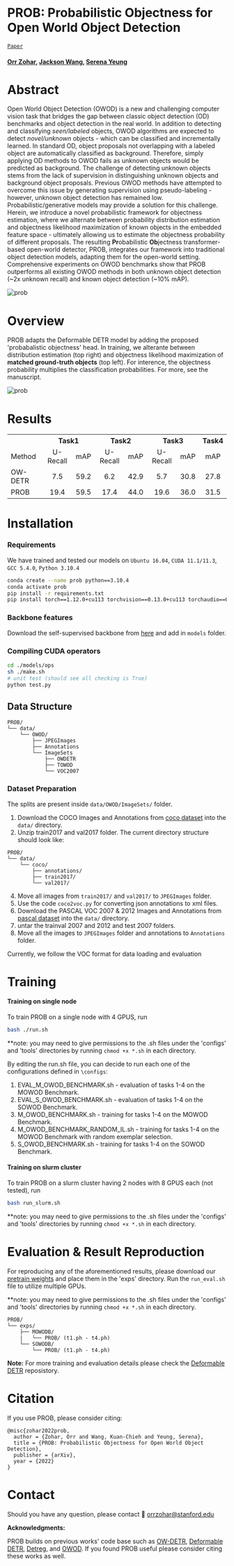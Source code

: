 # PROB: Probabilistic Objectness for Open World Object Detection 

[`Paper`](https://arxiv.org/abs/2212.01424) 

#### [Orr Zohar](https://orrzohar.github.io/), [Jackson Wang](https://wangkua1.github.io/), [Serena Yeung](https://marvl.stanford.edu/people.html)

# Abstract

Open World Object Detection (OWOD) is a new and challenging computer vision task that bridges the gap between classic object detection (OD) benchmarks and object detection in the real world.
In addition to detecting and classifying *seen/labeled* objects, OWOD algorithms are expected to detect *novel/unknown* objects - which can be classified and incrementally learned.
In standard OD, object proposals not overlapping with a labeled object are automatically classified as background. Therefore, simply applying OD methods to OWOD fails as unknown objects would be predicted as background. 
The challenge of detecting unknown objects stems from the lack of supervision in distinguishing unknown objects and background object proposals. Previous OWOD methods have attempted to overcome this issue by generating supervision using pseudo-labeling - however, unknown object detection has remained low.
Probabilistic/generative models may provide a solution for this challenge. 
Herein, we introduce a novel probabilistic framework for objectness estimation, where we alternate between probability distribution estimation and objectness likelihood maximization of known objects in the embedded feature space - ultimately allowing us to estimate the objectness probability of different proposals. 
The resulting **Pr**obabilistic **Ob**jectness transformer-based open-world detector, PROB, integrates our framework into traditional object detection models, adapting them for the open-world setting.
Comprehensive experiments on OWOD benchmarks show that PROB outperforms all existing OWOD methods in both unknown object detection (~2x unknown recall) and known object detection (~10% mAP).

![prob](./docs/overview.png)


# Overview
PROB adapts the Deformable DETR model by adding the proposed 'probabalistic objectness' head. In training, we alterante 
between distribution estimation (top right) and objectness likelihood maximization of **matched ground-truth objects** 
(top left). For interence, the objectness probability multiplies the classification probabilities. For more, see the manuscript.

![prob](./docs/Method.png)

# Results
<table align="center">
    <tr>
        <th> </th>
        <th align="center" colspan=2>Task1</th>
        <th align="center" colspan=2>Task2</th>
        <th align="center" colspan=2>Task3</th>
        <th align="center" colspan=1>Task4</th>
    </tr>
    <tr>
        <td align="left">Method</td>
        <td align="center">U-Recall</td>
        <td align="center">mAP</td>
        <td align="center">U-Recall</td>
        <td align="center">mAP</td>
        <td align="center">U-Recall</td>
        <td align="center">mAP</td>
        <td align="center">mAP</td>
    </tr>
    <tr>
        <td align="left">OW-DETR</td>
        <td align="center">7.5</td>
        <td align="center">59.2</td>
        <td align="center">6.2</td>
        <td align="center">42.9</td>
        <td align="center">5.7</td>
        <td align="center">30.8</td>
        <td align="center">27.8</td>
    </tr>
    <tr>
        <td align="left">PROB</td>
        <td align="center">19.4</td>
        <td align="center">59.5</td>
        <td align="center">17.4</td>
        <td align="center">44.0</td>
        <td align="center">19.6</td>
        <td align="center">36.0</td>
        <td align="center">31.5</td>
    </tr>
</table>


# Installation

### Requirements

We have trained and tested our models on `Ubuntu 16.04`, `CUDA 11.1/11.3`, `GCC 5.4.0`, `Python 3.10.4`

```bash
conda create --name prob python==3.10.4
conda activate prob
pip install -r requirements.txt
pip install torch==1.12.0+cu113 torchvision==0.13.0+cu113 torchaudio==0.12.0 --extra-index-url https://download.pytorch.org/whl/cu113
```

### Backbone features

Download the self-supervised backbone from [here](https://dl.fbaipublicfiles.com/dino/dino_resnet50_pretrain/dino_resnet50_pretrain.pth) and add in `models` folder.

### Compiling CUDA operators
```bash
cd ./models/ops
sh ./make.sh
# unit test (should see all checking is True)
python test.py
```




## Data Structure

```
PROB/
└── data/
    └── OWOD/
        ├── JPEGImages
        ├── Annotations
        └── ImageSets
            ├── OWDETR
            ├── TOWOD
            └── VOC2007
```

### Dataset Preparation

The splits are present inside `data/OWOD/ImageSets/` folder.
1. Download the COCO Images and Annotations from [coco dataset](https://cocodataset.org/#download) into the `data/` directory.
2. Unzip train2017 and val2017 folder. The current directory structure should look like:
```
PROB/
└── data/
    └── coco/
        ├── annotations/
        ├── train2017/
        └── val2017/
```
4. Move all images from `train2017/` and `val2017/` to `JPEGImages` folder.
5. Use the code `coco2voc.py` for converting json annotations to xml files.
6. Download the PASCAL VOC 2007 & 2012 Images and Annotations from [pascal dataset](http://host.robots.ox.ac.uk/pascal/VOC/) into the `data/` directory.
7. untar the trainval 2007 and 2012 and test 2007 folders.
8. Move all the images to `JPEGImages` folder and annotations to `Annotations` folder. 

Currently, we follow the VOC format for data loading and evaluation

# Training

#### Training on single node

To train PROB on a single node with 4 GPUS, run
```bash
bash ./run.sh
```
**note: you may need to give permissions to the .sh files under the 'configs' and 'tools' directories by running `chmod +x *.sh` in each directory.

By editing the run.sh file, you can decide to run each one of the configurations defined in ``\configs``:

1. EVAL_M_OWOD_BENCHMARK.sh - evaluation of tasks 1-4 on the MOWOD Benchmark.
2. EVAL_S_OWOD_BENCHMARK.sh - evaluation of tasks 1-4 on the SOWOD Benchmark. 
3. M_OWOD_BENCHMARK.sh - training for tasks 1-4 on the MOWOD Benchmark.
4. M_OWOD_BENCHMARK_RANDOM_IL.sh - training for tasks 1-4 on the MOWOD Benchmark with random exemplar selection.
5. S_OWOD_BENCHMARK.sh - training for tasks 1-4 on the SOWOD Benchmark.

#### Training on slurm cluster

To train PROB on a slurm cluster having 2 nodes with 8 GPUS each (not tested), run
```bash
bash run_slurm.sh
```
**note: you may need to give permissions to the .sh files under the 'configs' and 'tools' directories by running `chmod +x *.sh` in each directory.


# Evaluation & Result Reproduction

For reproducing any of the aforementioned results, please download our [pretrain weights](https://drive.google.com/uc?id=1TbSbpeWxRp1SGcp660n-35sd8F8xVBSq) and place them in the 
'exps' directory. Run the `run_eval.sh` file to utilize multiple GPUs.

**note: you may need to give permissions to the .sh files under the 'configs' and 'tools' directories by running `chmod +x *.sh` in each directory.


```
PROB/
└── exps/
    ├── MOWODB/
    |   └── PROB/ (t1.ph - t4.ph)
    └── SOWODB/
        └── PROB/ (t1.ph - t4.ph)
```


**Note:**
For more training and evaluation details please check the [Deformable DETR](https://github.com/fundamentalvision/Deformable-DETR) reposistory.




# Citation

If you use PROB, please consider citing:

```
@misc{zohar2022prob,
  author = {Zohar, Orr and Wang, Kuan-Chieh and Yeung, Serena},
  title = {PROB: Probabilistic Objectness for Open World Object Detection},
  publisher = {arXiv},
  year = {2022}
}
```

# Contact

Should you have any question, please contact :e-mail: orrzohar@stanford.edu

**Acknowledgments:**

PROB builds on previous works' code base such as [OW-DETR](https://github.com/akshitac8/OW-DETR), [Deformable DETR](https://github.com/fundamentalvision/Deformable-DETR), [Detreg](https://github.com/amirbar/DETReg), and [OWOD](https://github.com/JosephKJ/OWOD). If you found PROB useful please consider citing these works as well.

